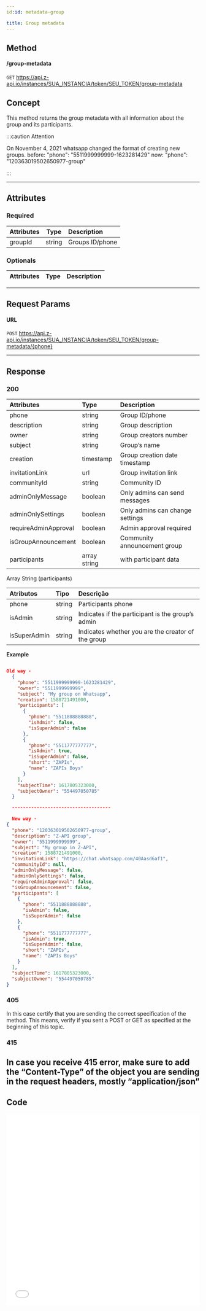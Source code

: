```yaml
---
id:id: metadata-group

title: Group metadata
---
```


## Method

#### /group-metadata

`GET` https://api.z-api.io/instances/SUA_INSTANCIA/token/SEU_TOKEN/group-metadata

## Concept

This method returns the group metadata with all information about the group and its participants.

:::caution Attention

On November 4, 2021 whatsapp changed the format of creating new groups. before: "phone": "5511999999999-1623281429" now: "phone": "120363019502650977-group"

:::

---

## Attributes

### Required

| Attributes|  Type  | Description        |
| :-------- | :----: | :--------------- |
| groupId   | string | Groups ID/phone |

### Optionals 

| Attributes | Type | Description |
| :-------- | :--: | :-------- |

---

## Request Params

#### URL

`POST` https://api.z-api.io/instances/SUA_INSTANCIA/token/SEU_TOKEN/group-metadata/{phone}

---

## Response

### 200

| Attributes          | Type         | Description                           |
| :----------------   | :----------- | :------------------------------------ |
| phone               | string       | Group ID/phone                        |
| description         | string       | Group description                     |
| owner               | string       | Group creators number                 |
| subject             | string       | Group’s name                          |
| creation            | timestamp    | Group creation date timestamp         |  
| invitationLink      | url          | Group invitation link                 |  
| communityId         | string       | Community ID                          |  
| adminOnlyMessage    | boolean      | Only admins can send messages         |  
| adminOnlySettings   | boolean      | Only admins can change settings       |  
| requireAdminApproval| boolean      | Admin approval required               |  
| isGroupAnnouncement | boolean      | Community announcement group          |  
| participants        | array string | with participant data                 |

Array String (participants)

| Atributos    | Tipo   | Descrição                                         |
| :----------- | :----- | :------------------------------------------------ |
| phone        | string | Participants phone                                |
| isAdmin      | string | Indicates if the participant is the group’s admin |
| isSuperAdmin | string | Indicates whether you are the creator of the group|

<!-- | short        | string | Participant’s short name                          |
| name         | string | Participant’s name                                | -->


**Example**

```json

Old way -
  {
    "phone": "5511999999999-1623281429",
    "owner": "5511999999999",
    "subject": "My group on Whatsapp",
    "creation": 1588721491000,
    "participants": [
      {
        "phone": "5511888888888",
        "isAdmin": false,
        "isSuperAdmin": false
      },
      {
        "phone": "5511777777777",
        "isAdmin": true,
        "isSuperAdmin": false,
        "short": "ZAPIs",
        "name": "ZAPIs Boys"
      }
    ],
    "subjectTime": 1617805323000,
    "subjectOwner": "554497050785"
  }

  ------------------------------------

  New way -
{
  "phone": "120363019502650977-group",
  "description": "Z-API group",
  "owner": "5511999999999",
  "subject": "My group in Z-API",
  "creation": 1588721491000,
  "invitationLink": "https://chat.whatsapp.com/40Aasd6af1",
  "communityId": null,
  "adminOnlyMessage": false,
  "adminOnlySettings": false,
  "requireAdminApproval": false,
  "isGroupAnnouncement": false,
  "participants": [
    {
      "phone": "5511888888888",
      "isAdmin": false,
      "isSuperAdmin": false
    },
    {
      "phone": "5511777777777",
      "isAdmin": true,
      "isSuperAdmin": false,
      "short": "ZAPIs",
      "name": "ZAPIs Boys"
    }
  ],
  "subjectTime": 1617805323000,
  "subjectOwner": "554497050785"
}

```

### 405

In this case certify that you are sending the correct specification of the method. This means, verify if you sent a POST or GET as specified at the beginning of this topic.
### 415

In case you receive 415 error, make sure to add the “Content-Type” of the object you are sending in the request headers, mostly “application/json”
---

## Code

<iframe src="//api.apiembed.com/?source=https://raw.githubusercontent.com/Z-API/z-api-docs/main/json-examples/get-group-metadata.json&targets=all" frameborder="0" scrolling="no" width="100%" height="500px" seamless></iframe>
